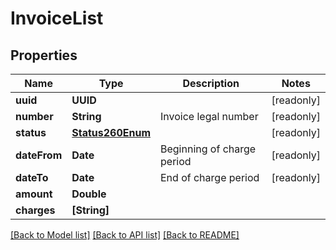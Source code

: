 # InvoiceList

## Properties
Name | Type | Description | Notes
------------ | ------------- | ------------- | -------------
**uuid** | **UUID** |  | [readonly] 
**number** | **String** | Invoice legal number | [readonly] 
**status** | [**Status260Enum**](Status260Enum.md) |  | [readonly] 
**dateFrom** | **Date** | Beginning of charge period | [readonly] 
**dateTo** | **Date** | End of charge period | [readonly] 
**amount** | **Double** |  | 
**charges** | **[String]** |  | 

[[Back to Model list]](../README.md#documentation-for-models) [[Back to API list]](../README.md#documentation-for-api-endpoints) [[Back to README]](../README.md)


